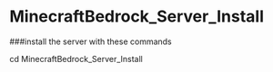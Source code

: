 # MinecraftBedrock_Server_Install

###install the server with these commands

cd MinecraftBedrock_Server_Install
